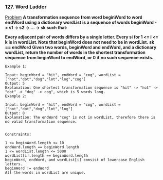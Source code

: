 ### 127. Word Ladder

[Problem](https://leetcode.com/problems/word-ladder/)
**A transformation sequence from word beginWord to word endWord using a dictionary wordList is a sequence of words beginWord -> s1 -> s2 -> ... -> sk such that:**

**Every adjacent pair of words differs by a single letter.
Every si for 1 <= i <= k is in wordList. Note that beginWord does not need to be in wordList.**
**sk == endWord**
**Given two words, beginWord and endWord, and a dictionary wordList, return the number of words in the shortest transformation sequence from beginWord to endWord, or 0 if no such sequence exists.**

 
```
Example 1:

Input: beginWord = "hit", endWord = "cog", wordList = ["hot","dot","dog","lot","log","cog"]
Output: 5
Explanation: One shortest transformation sequence is "hit" -> "hot" -> "dot" -> "dog" -> cog", which is 5 words long.
Example 2:

Input: beginWord = "hit", endWord = "cog", wordList = ["hot","dot","dog","lot","log"]
Output: 0
Explanation: The endWord "cog" is not in wordList, therefore there is no valid transformation sequence.
 

Constraints:

1 <= beginWord.length <= 10
endWord.length == beginWord.length
1 <= wordList.length <= 5000
wordList[i].length == beginWord.length
beginWord, endWord, and wordList[i] consist of lowercase English letters.
beginWord != endWord
All the words in wordList are unique.
```